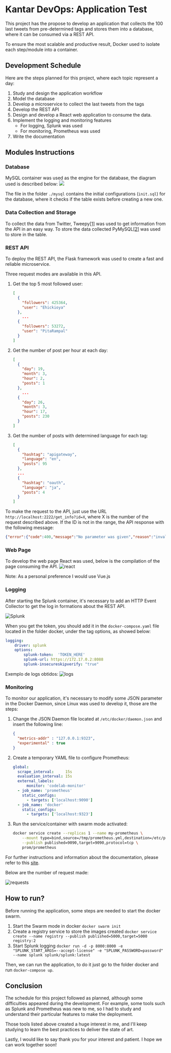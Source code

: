 # Kantar DevOps: Application Test

This project has the propose to develop an application that collects the 100 last tweets from pre-determined tags and stores them into a database, where it can be consumed via a REST API.

To ensure the most scalable and productive result, Docker used to isolate each step/module into a container.

## Development Schedule
Here are the steps planned for this project, where each topic represent a day:
1. Study and design the application workflow 
2. Model the database
3. Develop a microservice to collect the last tweets from the tags
4. Develop the REST API
5. Design and develop a React web application to consume the data.
6. Implement the logging and monitoring features
    - For logging, Splunk was used
    - For monitoring, Prometheus was used
7. Write the documentation

## Modules Instructions

### Database

MySQL container was used as the engine for the database, the diagram used is described below:
![](https://i.imgur.com/TCohIB8.png)

The file in the folder `./mysql` contains the initial configurations (`init.sql`) for the database, where it checks if the table exists before creating a new one.

### Data Collection and Storage

To collect the data from Twitter, Tweepy[[1]][tweepy] was used to get information from the API in an easy way. To store the data collected PyMySQL[[2]][pymysql] was used to store in the table.

### REST API

To deploy the REST API, the Flask framework was used to create a fast and reliable microservice.

Three request modes are available in this API.

1. Get the top 5 most followed user:
    ```json
    [
      {
        "followers": 425364,
        "user": "Ehickioya"
      },
        ...
      {
        "followers": 53272,
        "user": "PitaRampal"
      }
    ]
    ```

2. Get the number of post per hour at each day:
    ```json
    [
      {
        "day": 19,
        "month": 3,
        "hour": 2,
        "posts": 1
      },
        ...
      {
        "day": 26,
        "month": 3,
        "hour": 17,
        "posts": 230
      }
    ]
    ```

3.  Get the number of posts with determined language for each tag:
    ```json
    [
      {
        "hashtag": "apigateway",
        "language": "en",
        "posts": 95
      },
      ...
      {
        "hashtag": "oauth",
        "language": "ja",
        "posts": 4
      }
    ]
    ```

To make the request to the API, just use the URL `http://localhost:2222/get_info?id=X`, where X is the number of the request described above. If the ID is not in the range, the API response with the following message: 
```json
{"error":{"code":400,"message":"No parameter was given","reason":"invalidParameter"}}
```

### Web Page

To develop the web page React was used, below is the compilation of the page consuming the API.
![react](https://i.imgur.com/jnGlHrM.png "react")

Note: As a personal preference I would use Vue.js

### Logging

After starting the Splunk container, it's necessary to add an HTTP Event Collector to get the log in formations about the REST API.

![Splunk](https://i.imgur.com/8WN4DAr.png "Splunk")

When you get the token, you should add it in the `docker-compose.yaml` file located in the folder docker, under the tag options, as showed below:

```yaml
logging:
    driver: splunk
    options:
        splunk-token:  'TOKEN_HERE'
        splunk-url: https://172.17.0.2:8088
        splunk-insecureskipverify: "true"
```

Exemplo de logs obtidos:
![logs](https://i.imgur.com/qzpR1X3.png "logs")


### Monitoring

To monitor our application, it's necessary to modify some JSON parameter in the Docker Daemon, since Linux was used to develop it, those are the steps:

1. Change the JSON Daemon file located at `/etc/docker/daemon.json` and insert the following line:

    ```json
    {
      "metrics-addr" : "127.0.0.1:9323",
      "experimental" : true
    }
    ```

2.  Create a temporary YAML file to configure Prometheus:

    ```yaml
    global:
      scrape_interval:     15s 
      evaluation_interval: 15s 
      external_labels:
          monitor: 'codelab-monitor'
      - job_name: 'prometheus'
        static_configs:
          - targets: ['localhost:9090']
      - job_name: 'docker'
        static_configs:
          - targets: ['localhost:9323']
    ```

3.  Run the service/container with swarm mode activated: 

    ```bash
    docker service create --replicas 1 --name my-prometheus \
        --mount type=bind,source=/tmp/prometheus.yml,destination=/etc/prometheus/prometheus.yml \
        --publish published=9090,target=9090,protocol=tcp \
        prom/prometheus
    ```

For further instructions and information about the documentation, please refer to this [site](https://docs.docker.com/config/daemon/prometheus/ "site").

Below are the number of request made:

![requests](https://i.imgur.com/JjkiWsm.png "requests")

## How to run?

Before running the application, some steps are needed to start the docker swarm.

1. Start the Swarm mode in docker `docker swarm init`
2. Create a registry service to store the images created `docker service create --name registry --publish published=5000,target=5000 registry:2`
3. Start Splunk logging `docker run -d -p 8000:8000 -e "SPLUNK_START_ARGS=--accept-license" -e "SPLUNK_PASSWORD=password" --name splunk splunk/splunk:latest`

Then, we can run the application, to do it just go to the folder docker and run `docker-compose up`.

## Conclusion

The schedule for this project followed as planned, although some difficulties appeared during the development. For example, some tools such as Splunk and Prometheus was new to me, so I had to study and understand their particular features to make the deployment.

Those tools listed above created a huge interest in me, and I'll keep studying to learn the best practices to deliver the state of art.

Lastly, I would like to say thank you for your interest and patient. I hope we can work together soon!

[tweepy]: https://www.tweepy.org/
[pymysql]: https://github.com/PyMySQL/PyMySQL